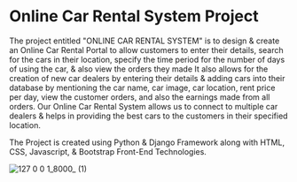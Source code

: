 # Online Car Rental System Project

The project entitled "ONLINE CAR RENTAL SYSTEM" is to design & create an Online Car Rental Portal to allow customers to enter their details, search for the cars in their location, specify the time period for the number of days of using the car, & also view the orders they made It also allows for the creation of new car dealers by entering their details & adding cars into their database by mentioning the car name, car image, car location, rent price per day, view the customer orders, and also the earnings made from all orders. Our Online Car Rental System allows us to connect to multiple car dealers & helps in providing the best cars to the customers in their specified location.

The Project is created using Python & Django Framework along with HTML, CSS, Javascript, & Bootstrap Front-End Technologies.


![127 0 0 1_8000_ (1)](https://user-images.githubusercontent.com/26377100/187922324-4c9168c9-8294-4ea1-a1c7-1f00280507d5.jpg)
